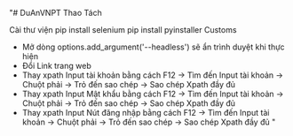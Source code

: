 "# DuAnVNPT
Thao Tách

Cài thư viện 
    pip install selenium
    pip install pyinstaller
Customs
- Mở dòng options.add_argument('--headless') sẽ ẩn trình duyệt khi thực hiện
- Đổi Link trang web
- Thay xpath Input tài khoản bằng cách F12 -> Tìm đến Input tài khoản -> Chuột phải -> Trỏ đến sao chép -> Sao chép Xpath đầy đủ 
- Thay xpath Input Mật khẩu bằng cách F12 -> Tìm đến Input tài khoản -> Chuột phải -> Trỏ đến sao chép -> Sao chép Xpath đầy đủ 
- Thay xpath Input Nút đăng nhập bằng cách F12 -> Tìm đến Input tài khoản -> Chuột phải -> Trỏ đến sao chép -> Sao chép Xpath đầy đủ 
" 
